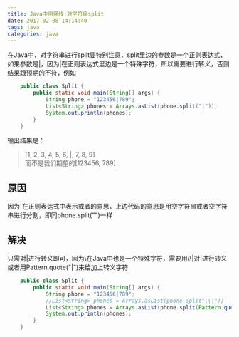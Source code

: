 ```yaml
---
title: Java中用竖线|对字符串split
date: 2017-02-08 14:14:40
tags: java 
categories: java 
---
```

在Java中，对字符串进行spilt要特别注意，split里边的参数是一个正则表达式，如果参数是|，因为|在正则表达式里边是一个特殊字符，所以需要进行转义，否则结果跟预期的不符，例如

```java
	public class Split {
	    public static void main(String[] args) {
	        String phone = "123456|789";
	        List<String> phones = Arrays.asList(phone.split("|"));
	        System.out.println(phones);
	    }
	}
```

输出结果是：
>  [1, 2, 3, 4, 5, 6, |, 7, 8, 9]    
而不是我们期望的[123456, 789]

原因
---
因为|在正则表达式中表示或者的意思，上边代码的意思是用空字符串或者空字符串进行分割，即同phone.split("")一样    

解决
----

只需对|进行转义即可，因为\在Java中也是一个特殊字符，需要用\\\\|对|进行转义    
或者用Pattern.quote("|")来给加上转义字符

```java
	public class Split {
	    public static void main(String[] args) {
	        String phone = "123456|789";
	        //List<String> phones = Arrays.asList(phone.split"\\|");
	        List<String> phones = Arrays.asList(phone.split(Pattern.quote("|")));
	        System.out.println(phones);
	    }
	}
```
